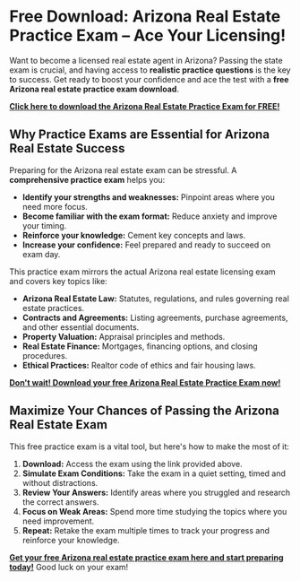 # Free Download: Arizona Real Estate Practice Exam – Ace Your Licensing!

Want to become a licensed real estate agent in Arizona? Passing the state exam is crucial, and having access to **realistic practice questions** is the key to success. Get ready to boost your confidence and ace the test with a **free Arizona real estate practice exam download**.

[**Click here to download the Arizona Real Estate Practice Exam for FREE!**](https://udemywork.com/arizona-real-estate-practice-exam-free)

## Why Practice Exams are Essential for Arizona Real Estate Success

Preparing for the Arizona real estate exam can be stressful. A **comprehensive practice exam** helps you:

*   **Identify your strengths and weaknesses:** Pinpoint areas where you need more focus.
*   **Become familiar with the exam format:** Reduce anxiety and improve your timing.
*   **Reinforce your knowledge:** Cement key concepts and laws.
*   **Increase your confidence:** Feel prepared and ready to succeed on exam day.

This practice exam mirrors the actual Arizona real estate licensing exam and covers key topics like:

*   **Arizona Real Estate Law:** Statutes, regulations, and rules governing real estate practices.
*   **Contracts and Agreements:** Listing agreements, purchase agreements, and other essential documents.
*   **Property Valuation:** Appraisal principles and methods.
*   **Real Estate Finance:** Mortgages, financing options, and closing procedures.
*   **Ethical Practices:** Realtor code of ethics and fair housing laws.

[**Don't wait! Download your free Arizona Real Estate Practice Exam now!**](https://udemywork.com/arizona-real-estate-practice-exam-free)

## Maximize Your Chances of Passing the Arizona Real Estate Exam

This free practice exam is a vital tool, but here's how to make the most of it:

1.  **Download:** Access the exam using the link provided above.
2.  **Simulate Exam Conditions:** Take the exam in a quiet setting, timed and without distractions.
3.  **Review Your Answers:** Identify areas where you struggled and research the correct answers.
4.  **Focus on Weak Areas:** Spend more time studying the topics where you need improvement.
5.  **Repeat:** Retake the exam multiple times to track your progress and reinforce your knowledge.

[**Get your free Arizona real estate practice exam here and start preparing today!**](https://udemywork.com/arizona-real-estate-practice-exam-free) Good luck on your exam!
